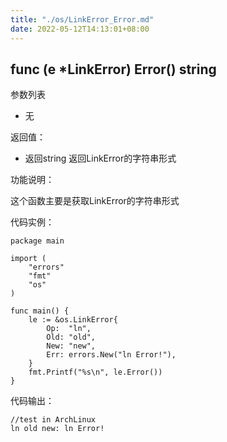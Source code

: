 ```yaml
---
title: "./os/LinkError_Error.md"
date: 2022-05-12T14:13:01+08:00
---
```

## func (e *LinkError) Error() string

参数列表

- 无

返回值：

- 返回string 返回LinkError的字符串形式

功能说明：

这个函数主要是获取LinkError的字符串形式

代码实例：

    package main

    import (
        "errors"
        "fmt"
        "os"
    )

    func main() {
        le := &os.LinkError{
            Op:  "ln",
            Old: "old",
            New: "new",
            Err: errors.New("ln Error!"),
        }
        fmt.Printf("%s\n", le.Error())
    }

代码输出：

    //test in ArchLinux
    ln old new: ln Error!
